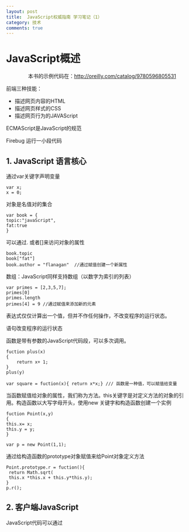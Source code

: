 ```yaml
---
layout: post
title:  JavaScript权威指南 学习笔记（1）
category: 技术
comments: true
---
```



# JavaScript概述  

　　　　
本书的示例代码在：http://oreilly.com/catalog/9780596805531

前端三种技能：  
* 描述网页内容的HTML
* 描述网页样式的CSS
* 描述网页行为的JAVAScript  
  
ECMAScript是JavaScript的规范

Firebug 运行一小段代码

## 1. JavaScript 语言核心

通过var关键字声明变量

~~~
var x;
x = 0;
~~~

对象是名值对的集合

~~~
var book = {
topic:"javaScript",
fat:true
}
~~~

可以通过. 或者[]来访问对象的属性

~~~
book.topic
book["fat"]
book.author = "flanagan"  //通过赋值创建一个新属性
~~~

数组：JavaScript同样支持数组（以数字为索引的列表）

~~~
var primes = [2,3,5,7];
primes[0]
primes.length
primes[4] = 9 //通过赋值来添加新的元素
~~~

表达式仅仅计算出一个值，但并不作任何操作，不改变程序的运行状态。

语句改变程序的运行状态

函数是带有参数的JavaScript代码段，可以多次调用。

~~~
fuction plus(x)
{
	return x+ 1;
}
plus(y)

var square = fuction(x){ return x*x;} /// 函数是一种值，可以赋值给变量
~~~

当函数赋值给对象的属性，我们称为方法。this关键字是对定义方法的对象的引用。构造函数以大写字母开头，使用new 关键字和构造函数创建一个实例

~~~
fuction Point(x,y)
{
this.x= x;
this.y = y;
}

var p = new Point(1,1);
~~~

通过给构造函数的prototype对象赋值来给Point对象定义方法

~~~
Point.prototype.r = fuction(){
 return Math.sqrt(
 this.x *this.x + this.y*this.y);
}
p.r();
~~~

## 2. 客户端JavaScript

JavaScript代码可以通过<script> 标签切入到HTML文件中 
